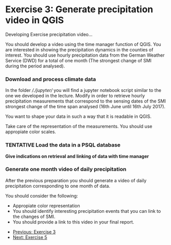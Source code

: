 # Exercise 3: Generate precipitation video in QGIS
Developing Exercise precipitation video...

You should develop a video using the time manager function of QGIS. You are interested in showing
the precipitation dynamics in the counties of interest. You should use hourly precipitation data
from the German Weather Service (DWD) for a total of one month (The strongest change of SMI during the 
period analysed).

### Download and process climate data
In the folder */./jupyter/* you will find a jupyter notebook script similar to the one we developed
in the lecture. Modify in order to retrieve hourly precipitation measurements that correspond 
to the sensing dates of the SMI strongest change of the time span analysed 
(16th June until 16th July 2017). 

You want to shape your data in such a way that it is readable in QGIS.

Take care of the representation of the measurements. You should use appropiate color scales.

### **TENTATIVE** Load the data in a PSQL database
**Give indications on retrieval and linking of data with time manager**

### Generate one month video of daily precipitation
After the previous preparation you should generate a video of daily precipitation corresponding to one
month of data.

You should consider the following:
- Appropiate color representation
- You should identify interesting precipitation events that you can link to the changes of SMI.
- You should provide a link to this video in your final report. 

* [Previous: Exercise 3](ex3.md)
* [Next: Exercise 5](ex5.md)